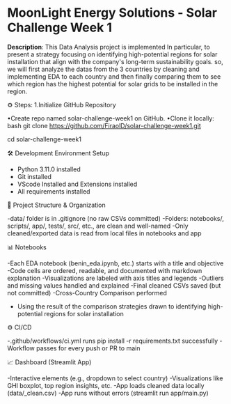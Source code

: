 # MoonLight Energy Solutions - Solar Challenge Week 1

**Description**: This Data Analysis project is implemented In particular,  to present a strategy focusing on identifying high-potential regions for solar installation that align with the company's long-term sustainability goals. so, we will first analyze the datas from the 3 countries by cleaning and implementing EDA to each country and then finally comparing them to see which region has the highest potential for solar grids to be installed in the region.

⚙️ Steps: 
1.Initialize GitHub Repository

•Create repo named solar-challenge-week1 on GitHub.
•Clone it locally:
bash
git clone https://github.com/FiraolD/solar-challenge-week1.git 

cd solar-challenge-week1

🛠️ Development Environment Setup

- Python 3.11.0 installed
- Git installed
- VScode Installed and Extensions installed
- All requirements installed

📁 Project Structure & Organization

-data/ folder is in .gitignore (no raw CSVs committed)
-Folders: notebooks/, scripts/, app/, tests/, src/, etc., are clean and well-named
-Only cleaned/exported data is read from local files in notebooks and app

  
 📊 Notebooks

-Each EDA notebook (benin_eda.ipynb, etc.) starts with a title and objective
-Code cells are ordered, readable, and documented with markdown explanation
-Visualizations are labeled with axis titles and legends
-Outliers and missing values handled and explained
-Final cleaned CSVs saved (but not committed)
-Cross-Country Comparison performed
- Using the result of the comparison strategies drawn to identifying high-potential regions for solar installation

⚙️ CI/CD

-.github/workflows/ci.yml runs pip install -r requirements.txt successfully
-Workflow passes for every push or PR to main

📈 Dashboard (Streamlit App)

-Interactive elements (e.g., dropdown to select country)
-Visualizations like GHI boxplot, top region insights, etc.
-App loads cleaned data locally (data/<country>_clean.csv)
-App runs without errors (streamlit run app/main.py)
